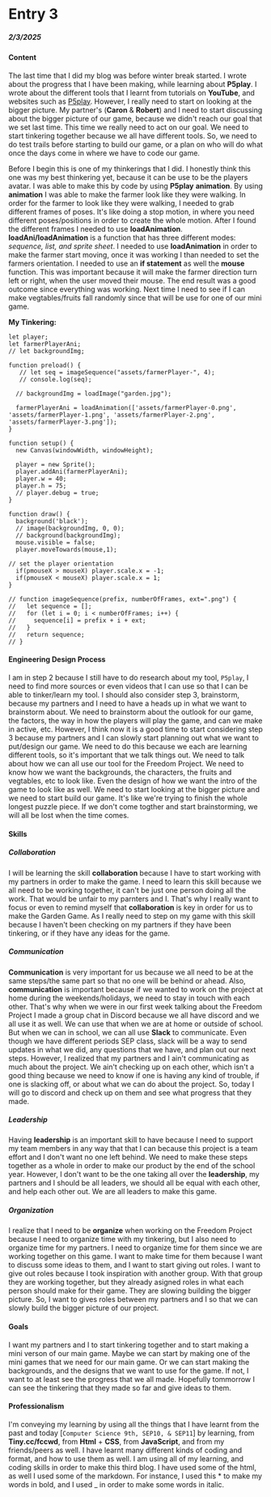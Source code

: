 # Entry 3
##### 2/3/2025

#### Content

The last time that I did my blog was before winter break started. I wrote about the progress that I have been making, while learning about **P5play**. I wrote about the different tools that I learnt from tutorials on **YouTube**, and websites such as [P5play](https://p5play.org/). However, I really need to start on looking at the bigger picture. My partner's (**Caron** & **Robert**) and I need to start discussing about the bigger picture of our game, because we didn't reach our goal that we set last time. This time we really need to act on our goal. We need to start tinkering together because we all have different tools. So, we need to do test trails before starting to build our game, or a plan on who will do what once the days come in where we have to code our game.

Before I begin this is one of my thinkerings that I did. I honestly think this one was my best thinkering yet, because it can be use to be the players avatar. I was able to make this by code by using **P5play** **animation**. By using **animation** I was able to make the farmer look like they were walking. In order for the farmer to look like they were walking, I needed to grab different frames of poses. It's like doing a stop motion, in where you need different poses/positions in order to create the whole motion. After I found the different frames I needed to use **loadAnimation**. **loadAni/loadAnimation** is a function that has three different modes: _sequence, list, and sprite sheet_. I needed to use **loadAnimation** in order to make the farmer start moving, once it was working I than needed to set the farmers orientation. I needed to use an **if statement** as well the **mouse** function. This was important because it will make the farmer direction turn left or right, when the user moved their mouse. The end result was a good outcome since everything was working. Next time I need to see if I can make vegtables/fruits fall randomly since that will be use for one of our mini game. 


**My Tinkering:**

```JS
let player;
let farmerPlayerAni;
// let backgroundImg;

function preload() {
   // let seq = imageSequence("assets/farmerPlayer-", 4); 
   // console.log(seq);
  
  // backgroundImg = loadImage("garden.jpg");
  
  farmerPlayerAni = loadAnimation(['assets/farmerPlayer-0.png', 'assets/farmerPlayer-1.png', 'assets/farmerPlayer-2.png', 'assets/farmerPlayer-3.png']);
}

function setup() {
  new Canvas(windowWidth, windowHeight);
  
  player = new Sprite();
  player.addAni(farmerPlayerAni);
  player.w = 40;
  player.h = 75;
  // player.debug = true;
}

function draw() {
  background('black');
  // image(backgroundImg, 0, 0); 
  // background(backgroundImg);
  mouse.visible = false;
  player.moveTowards(mouse,1);
  
// set the player orientation
  if(pmouseX > mouseX) player.scale.x = -1;
  if(pmouseX < mouseX) player.scale.x = 1;
}

// function imageSequence(prefix, numberOfFrames, ext=".png") {
//   let sequence = [];
//   for (let i = 0; i < numberOfFrames; i++) {
//     sequence[i] = prefix + i + ext;
//   }
//   return sequence;
// }
```

#### Engineering Design Process

I am in step 2 because I still have to do research about my tool, ``P5play``, I need to find more sources or even videos that I can use so that I can be able to tinker/learn my tool. I should also consider step 3, brainstorm, because my partners and I need to have a heads up in what we want to brainstorm about. We need to brainstorm about the outlook for our game, the factors, the way in how the players will play the game, and can we make in active, etc. However, I think now it is a good time to start considering step 3 because my partners and I can slowly start planning out what we want to put/design our game. We need to do this because we each are learning different tools, so it's important that we talk things out. We need to talk about how we can all use our tool for the Freedom Project. We need to know how we want the backgrounds, the characters, the fruits and vegtables, etc to look like. Even the design of how we want the intro of the game to look like as well. We need to start looking at the bigger picture and we need to start build our game. It's like we're trying to finish the whole longest puzzle piece. If we don't come togther and start brainstorming, we will all be lost when the time comes. 

#### Skills

##### Collaboration

I will be learning the skill **collaboration** because I have to start working with my partners in order to make the game. I need to learn this skill because we all need to be working together, it can't be just one person doing all the work. That would be unfair to my parnters and I. That's why I really want to focus or even to remind myself that **collaboration** is key in order for us to make the Garden Game. As I really need to step on my game with this skill because I haven't been checking on my partners if they have been tinkering, or if they have any ideas for the game. 

##### Communication

**Communication** is very important for us because we all need to be at the same steps/the same part so that no one will be behind or ahead. Also, **communication** is important because if we wanted to work on the project at home during the weekends/holidays, we need to stay in touch with each other. That's why when we were in our first week talking about the Freedom Project I made a group chat in Discord because we all have discord and we all use it as well. We can use that when we are at home or outside of school. But when we can in school, we can all use **Slack** to communicate. Even though we have different periods SEP class, slack will be a way to send updates in what we did, any questions that we have, and plan out our next steps. However, I realized that my partners and I ain't communicating as much about the project. We ain't checking up on each other, which isn't a good thing because we need to know if one is having any kind of trouble, if one is slacking off, or about what we can do about the project. So, today I will go to discord and check up on them and see what progress that they made. 

##### Leadership

Having **leadership** is an important skill to have because I need to support my team members in any way that that I can because this project is a team effort and I don't want no one left behind. We need to make these steps together as a whole in order to make our product by the end of the school year. However, I don't want to be the one taking all over the **leadership**, my partners and I should be all leaders, we should all be equal with each other, and help each other out. We are all leaders to make this game. 

##### Organization

I realize that I need to be **organize** when working on the Freedom Project because I need to organize time with my tinkering, but I also need to organize time for my partners. I need to organize time for them since we are working together on this game. I want to make time for them because I want to discuss some ideas to them, and I want to start giving out roles. I want to give out roles because I took inspiration with another group. With that group they are working together, but they already asigned roles in what each person should make for their game. They are slowing building the bigger picture. So, I want to gives roles between my partners and I so that we can slowly build the bigger picture of our project. 

#### Goals

I want my partners and I to start tinkering together and to start making a mini verson of our main game. Maybe we can start by making one of the mini games that we need for our main game. Or we can start making the backgrounds, and the designs that we want to use for the game. If not, I want to at least see the progress that we all made. Hopefully tommorrow I can see the tinkering that they made so far and give ideas to them. 

#### Professionalism

I'm conveying my learning by using all the things that I have learnt from the past and today [``Computer Science 9th, SEP10, & SEP11``] by learning, from **Tiny.cc/fccwd**, from **Html** + **CSS**, from **JavaScript**, and from my friends/peers as well. I have learnt many different kinds of coding and format, and how to use them as well. I am using all of my learning, and coding skills in order to make this third blog. I have used some of the html, as well I used some of the markdown. For instance, I used this * to make my words in bold, and I used _ in order to make some words in italic.

